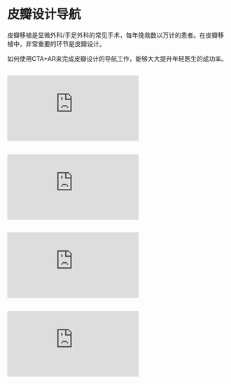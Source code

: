 # 皮瓣设计导航

皮瓣移植是显微外科/手足外科的常见手术，每年挽救数以万计的患者。在皮瓣移植中，非常重要的环节是皮瓣设计。

如何使用CTA+AR来完成皮瓣设计的导航工作，能够大大提升年轻医生的成功率。

## ![什么是皮瓣](https://github.com/retire2053/flap_design_navigation/blob/main/what_is_flap.md)

## ![皮瓣手术](https://github.com/retire2053/flap_design_navigation/blob/main/flap_surgery.md)

## ![皮瓣设计的点线面](https://github.com/retire2053/flap_design_navigation/blob/main/flap_design.md)

## ![皮瓣设计中的导航](https://github.com/retire2053/flap_design_navigation/blob/main/flap_navigation.md)
